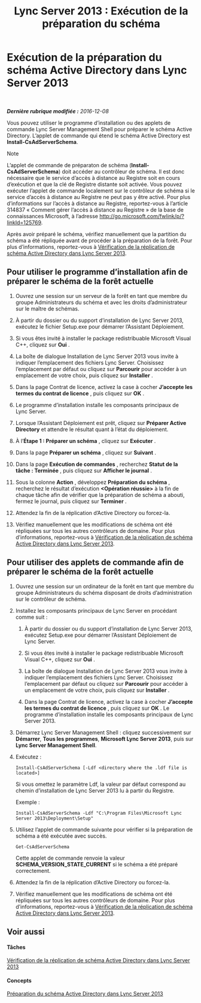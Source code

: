 ﻿---
title: 'Lync Server 2013 : Exécution de la préparation du schéma'
TOCTitle: Exécution de la préparation du schéma
ms:assetid: 9d02bdb1-ff29-417a-bcce-b068b31207d8
ms:mtpsurl: https://technet.microsoft.com/fr-fr/library/Gg412729(v=OCS.15)
ms:contentKeyID: 49298360
ms.date: 12/10/2016
mtps_version: v=OCS.15
ms.translationtype: HT
---

# Exécution de la préparation du schéma Active Directory dans Lync Server 2013

 

_**Dernière rubrique modifiée :** 2016-12-08_

Vous pouvez utiliser le programme d’installation ou des applets de commande Lync Server Management Shell pour préparer le schéma Active Directory. L’applet de commande qui étend le schéma Active Directory est **Install-CsAdServerSchema**.

> [!NOTE]  
> L’applet de commande de préparaton de schéma (<strong>Install-CsAdServerSchema</strong>) doit accéder au contrôleur de schéma. Il est donc nécessaire que le service d’accès à distance au Registre soit en cours d’exécution et que la clé de Registre distante soit activée. Vous pouvez exécuter l’applet de commande localement sur le contrôleur de schéma si le service d’accès à distance au Registre ne peut pas y être activé. Pour plus d’informations sur l’accès à distance au Registre, reportez-vous à l’article 314837 « Comment gérer l’accès à distance au Registre » de la base de connaissances Microsoft, à l’adresse <a href="http://go.microsoft.com/fwlink/p/?linkid=125769">http://go.microsoft.com/fwlink/p/?linkId=125769</a>.

Après avoir préparé le schéma, vérifiez manuellement que la partition du schéma a été répliquée avant de procéder à la préparation de la forêt. Pour plus d’informations, reportez-vous à [Vérification de la réplication de schéma Active Directory dans Lync Server 2013](lync-server-2013-verifying-schema-replication.md).

## Pour utiliser le programme d’installation afin de préparer le schéma de la forêt actuelle

1.  Ouvrez une session sur un serveur de la forêt en tant que membre du groupe Administrateurs du schéma et avec les droits d’administrateur sur le maître de schémas.

2.  À partir du dossier ou du support d’installation de Lync Server 2013, exécutez le fichier Setup.exe pour démarrer l’Assistant Déploiement.

3.  Si vous êtes invité à installer le package redistribuable Microsoft Visual C++, cliquez sur **Oui** .

4.  La boîte de dialogue Installation de Lync Server 2013 vous invite à indiquer l’emplacement des fichiers Lync Server. Choisissez l’emplacement par défaut ou cliquez sur **Parcourir** pour accéder à un emplacement de votre choix, puis cliquez sur **Installer** .

5.  Dans la page Contrat de licence, activez la case à cocher **J’accepte les termes du contrat de licence** , puis cliquez sur **OK** .

6.  Le programme d’installation installe les composants principaux de Lync Server.

7.  Lorsque l’Assistant Déploiement est prêt, cliquez sur **Préparer Active Directory** et attendre le résultat quant à l’état du déploiement.

8.  À l’**Étape 1 : Préparer un schéma** , cliquez sur **Exécuter** .

9.  Dans la page **Préparer un schéma** , cliquez sur **Suivant** .

10. Dans la page **Exécution de commandes** , recherchez **Statut de la tâche : Terminée** , puis cliquez sur **Afficher le journal** .

11. Sous la colonne **Action** , développez **Préparation du schéma** , recherchez le résultat d’exécution **\<Opération réussie\>** à la fin de chaque tâche afin de vérifier que la préparation de schéma a abouti, fermez le journal, puis cliquez sur **Terminer** .

12. Attendez la fin de la réplication d’Active Directory ou forcez-la.

13. Vérifiez manuellement que les modifications de schéma ont été répliquées sur tous les autres contrôleurs de domaine. Pour plus d’informations, reportez-vous à [Vérification de la réplication de schéma Active Directory dans Lync Server 2013](lync-server-2013-verifying-schema-replication.md).

## Pour utiliser des applets de commande afin de préparer le schéma de la forêt actuelle

1.  Ouvrez une session sur un ordinateur de la forêt en tant que membre du groupe Administrateurs du schéma disposant de droits d’administration sur le contrôleur de schéma.

2.  Installez les composants principaux de Lync Server en procédant comme suit :
    
    1.  À partir du dossier ou du support d’installation de Lync Server 2013, exécutez Setup.exe pour démarrer l’Assistant Déploiement de Lync Server.
    
    2.  Si vous êtes invité à installer le package redistribuable Microsoft Visual C++, cliquez sur **Oui** .
    
    3.  La boîte de dialogue Installation de Lync Server 2013 vous invite à indiquer l’emplacement des fichiers Lync Server. Choisissez l’emplacement par défaut ou cliquez sur **Parcourir** pour accéder à un emplacement de votre choix, puis cliquez sur **Installer** .
    
    4.  Dans la page Contrat de licence, activez la case à cocher **J’accepte les termes du contrat de licence** , puis cliquez sur **OK** . Le programme d’installation installe les composants principaux de Lync Server 2013.

3.  Démarrez Lync Server Management Shell : cliquez successivement sur **Démarrer**, **Tous les programmes**, **Microsoft Lync Server 2013**, puis sur **Lync Server Management Shell**.

4.  Exécutez :
    
        Install-CsAdServerSchema [-Ldf <directory where the .ldf file is located>] 
    
    Si vous omettez le paramètre Ldf, la valeur par défaut correspond au chemin d’installation de Lync Server 2013 lu à partir du Registre.
    
    Exemple :
    
        Install-CsAdServerSchema -Ldf "C:\Program Files\Microsoft Lync Server 2013\Deployment\Setup"

5.  Utilisez l’applet de commande suivante pour vérifier si la préparation de schéma a été exécutée avec succès.
    
        Get-CsAdServerSchema 
    
    Cette applet de commande renvoie la valeur **SCHEMA\_VERSION\_STATE\_CURRENT** si le schéma a été préparé correctement.

6.  Attendez la fin de la réplication d’Active Directory ou forcez-la.

7.  Vérifiez manuellement que les modifications de schéma ont été répliquées sur tous les autres contrôleurs de domaine. Pour plus d’informations, reportez-vous à [Vérification de la réplication de schéma Active Directory dans Lync Server 2013](lync-server-2013-verifying-schema-replication.md).

## Voir aussi

#### Tâches

[Vérification de la réplication de schéma Active Directory dans Lync Server 2013](lync-server-2013-verifying-schema-replication.md)  

#### Concepts

[Préparation du schéma Active Directory dans Lync Server 2013](lync-server-2013-preparing-the-active-directory-schema.md)

